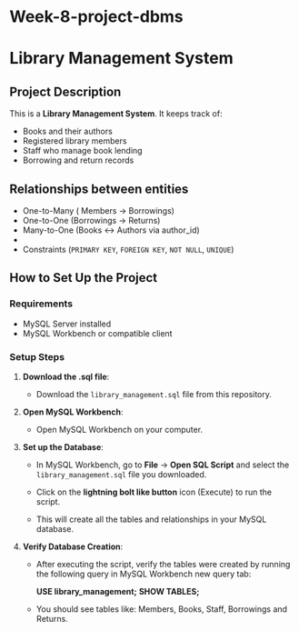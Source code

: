 # Week-8-project-dbms
# Library Management System 

## Project Description

This is a **Library Management System**. It keeps track of:

- Books and their authors
- Registered library members
- Staff who manage book lending
- Borrowing and return records

## Relationships between entities
-  One-to-Many ( Members → Borrowings)
-  One-to-One (Borrowings → Returns)
-  Many-to-One (Books ↔ Authors via author_id)
-  
-  Constraints (`PRIMARY KEY`, `FOREIGN KEY`, `NOT NULL`, `UNIQUE`)

## How to Set Up the Project

### Requirements

- MySQL Server installed
- MySQL Workbench or compatible client

### Setup Steps

1. **Download the .sql file**:

   - Download the `library_management.sql` file from this repository.

2. **Open MySQL Workbench**:

   - Open MySQL Workbench on your computer.

3. **Set up the Database**:

   - In MySQL Workbench, go to **File** → **Open SQL Script** and select the `library_management.sql` file you downloaded.
   
   - Click on the **lightning bolt like button** icon (Execute) to run the script.

   - This will create all the tables and relationships in your MySQL database.


4. **Verify Database Creation**:

   - After executing the script, verify the tables were created by running the following query in MySQL Workbench new query tab:

     **USE library_management;**
     **SHOW TABLES;**
   - You should see tables like: Members, Books, Staff, Borrowings and Returns.

